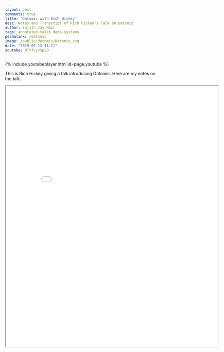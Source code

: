 ```yaml
---
layout: post
comments: true
title: "Datomic with Rich Hickey"
desc: Notes and Transcript of Rich Hickey's Talk on Datomic
author: Sujith Jay Nair
tags: annotated-talks data-systems
permalink: /datomic
image: /public/datomic/Datomic.png
date: "2019-09-13 11:11"
youtube: 9TYfcyvSpEQ
---
```

{% include youtubeplayer.html id=page.youtube %}

This is Rich Hickey giving a talk introducing Datomic. Here are my notes on the talk.

<iframe style="display:block" src="/public/pdf/Datomic.pdf" width="700" height="860"></iframe>
